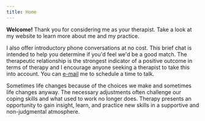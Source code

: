 ```yaml
---
title: Home
---
```


**Welcome!** Thank you for considering me as your therapist. Take a look at my website to learn more about me and my practice.

I also offer introductory phone conversations at no cost. This brief chat is intended to help you determine if you'd feel we'd be a good match. The therapeutic relationship is the strongest indicator of a positive outcome in terms of therapy and I encourage anyone seeking a therapist to take this into account. You can [e-mail](mailto:sarahmeharg@gmail.com) me to schedule a time to talk. 

Sometimes life changes because of the choices we make and sometimes life changes anyway. The necessary adjustments often challenge our coping skills and what used to work no longer does. Therapy presents an opportunity to gain insight, learn, and practice new skills in a supportive and non-judgmental atmosphere. 
